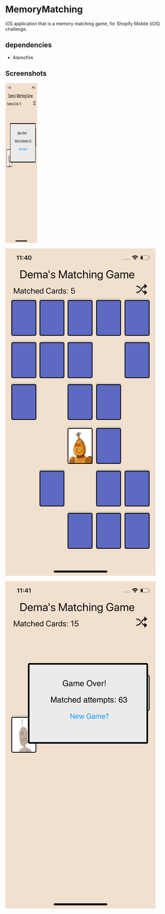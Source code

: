 # MemoryMatching
iOS application that is a memory matching game, for Shopify Mobile (iOS) challenge.


## dependencies
- Alamofire

## Screenshots 

<img src="https://raw.githubusercontent.com/De-ma/MemoryMatching/master/Screenshots/Game%20Won.png" width="100" height="500">

![](https://raw.githubusercontent.com/De-ma/MemoryMatching/master/Screenshots/Mid%20Game.png)

![](https://raw.githubusercontent.com/De-ma/MemoryMatching/master/Screenshots/Game%20Won.png)

